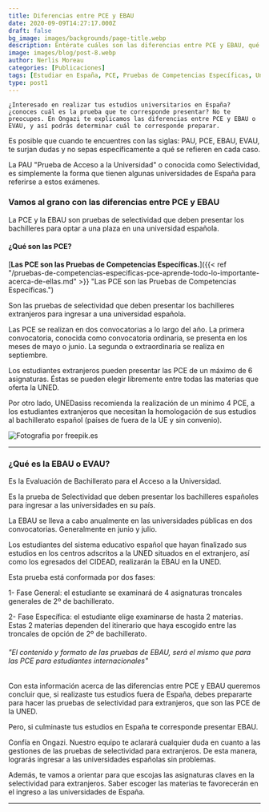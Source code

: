```yaml
---
title: Diferencias entre PCE y EBAU
date: 2020-09-09T14:27:17.000Z
draft: false
bg_image: images/backgrounds/page-title.webp
description: Entérate cuáles son las diferencias entre PCE y EBAU, qué son los exámenes de selectividad y qué debes preparar para ingresar a las universidades españolas.
image: images/blog/post-8.webp
author: Nerlis Moreau
categories: [Publicaciones]
tags: [Estudiar en España, PCE, Pruebas de Competencias Específicas, Universidad en España, Universidad Española]
type: post1
---
```


`¿Interesado en realizar tus estudios universitarios en España? ¿conoces cuál es la prueba que te corresponde presentar? No te preocupes. En Ongazi te explicamos las diferencias entre PCE y EBAU o EVAU, y así podrás determinar cuál te corresponde preparar.`

Es posible que cuando te encuentres con las siglas: PAU, PCE, EBAU, EVAU, te surjan dudas y no sepas específicamente a qué se refieren en cada caso.

La PAU "Prueba de Acceso a la Universidad" o conocida como Selectividad, es simplemente la forma que tienen algunas universidades de España para referirse a estos exámenes.

### Vamos al grano con las diferencias entre PCE y EBAU

La PCE y la EBAU son pruebas de selectividad que deben presentar los bachilleres para optar a una plaza en una universidad española.

#### ¿Qué son las PCE?

 [**Las PCE son las Pruebas de Competencias Específicas.**]({{< ref "/pruebas-de-competencias-especificas-pce-aprende-todo-lo-importante-acerca-de-ellas.md" >}} "Las PCE son las Pruebas de Competencias Específicas.")

Son las pruebas de selectividad que deben presentar los bachilleres extranjeros para ingresar a una universidad española.

Las PCE se realizan en dos convocatorias a lo largo del año. La primera convocatoria, conocida como convocatoria ordinaria, se presenta en los meses de mayo o junio. La segunda o extraordinaria se realiza en septiembre.

Los estudiantes extranjeros pueden presentar las PCE de un máximo de 6 asignaturas. Éstas se pueden elegir libremente entre todas las materias que oferta la UNED.

Por otro lado, UNEDasiss recomienda la realización de un mínimo 4 PCE, a los estudiantes extranjeros que necesitan la homologación de sus estudios al bachillerato español (países de fuera de la UE y sin convenio).

![](/images/blog/post-8_1.webp "Fotografia por freepik.es")

* * *

### ¿Qué es la EBAU o EVAU?

Es la Evaluación de Bachillerato para el Acceso a la Universidad.

Es la prueba de Selectividad que deben presentar los bachilleres españoles para ingresar a las universidades en su país.

La EBAU se lleva a cabo anualmente en las universidades públicas en dos convocatorias. Generalmente en junio y julio.

Los estudiantes del sistema educativo español que hayan finalizado sus estudios en los centros adscritos a la UNED situados en el extranjero, así como los egresados del CIDEAD, realizarán la EBAU en la UNED.

Esta prueba está conformada por dos fases:

1- Fase General: el estudiante se examinará de 4 asignaturas troncales generales de 2º de bachillerato.

2- Fase Específica: el estudiante elige examinarse de hasta 2 materias. Estas 2 materias dependen del itinerario que haya escogido entre las troncales de opción de 2º de bachillerato.

###### "El contenido y formato de las pruebas de EBAU, será el mismo que para las PCE para estudiantes internacionales"

Con esta información acerca de las diferencias entre PCE y EBAU queremos concluir que, si realizaste tus estudios fuera de España, debes prepararte para hacer las pruebas de selectividad para extranjeros, que son las PCE de la UNED. 

Pero, si culminaste tus estudios en España te corresponde presentar EBAU.

Confía en Ongazi. Nuestro equipo te aclarará cualquier duda en cuanto a las gestiones de las pruebas de selectividad para extranjeros. De esta manera, lograrás ingresar a las universidades españolas sin problemas.

Además, te vamos a orientar para que escojas las asignaturas claves en la selectividad para extranjeros. Saber escoger las materias te favorecerán en el ingreso a las universidades de España.

* * *
